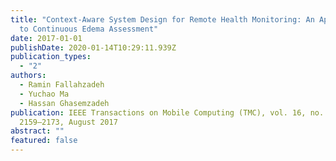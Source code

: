 ```yaml
---
title: "Context-Aware System Design for Remote Health Monitoring: An Application
  to Continuous Edema Assessment"
date: 2017-01-01
publishDate: 2020-01-14T10:29:11.939Z
publication_types:
  - "2"
authors:
  - Ramin Fallahzadeh
  - Yuchao Ma
  - Hassan Ghasemzadeh
publication: IEEE Transactions on Mobile Computing (TMC), vol. 16, no. 8, pp.
  2159–2173, August 2017
abstract: ""
featured: false
---
```


